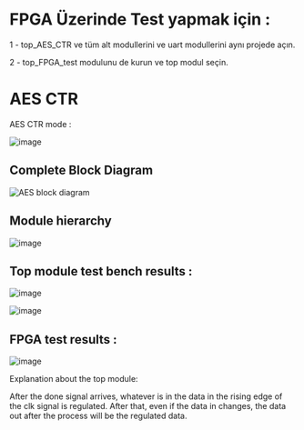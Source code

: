 # FPGA Üzerinde Test yapmak için :

1 - top_AES_CTR ve tüm alt modullerini ve uart modullerini aynı projede açın.

2 - top_FPGA_test modulunu de kurun ve top modul seçin.

# AES CTR

AES CTR mode :

![image](https://github.com/user-attachments/assets/a7db61e7-ce55-4e43-b55c-fa805b7206f3)


## **Complete Block Diagram**

![AES block diagram](https://github.com/user-attachments/assets/c80f2f60-3015-4204-9837-a4b1c92769f7)

## **Module hierarchy**

![image](https://github.com/user-attachments/assets/fe720734-9d2e-42d1-a736-81758567135d)


## Top module test bench results :

![image](https://github.com/user-attachments/assets/99d2f7f6-4bed-48cc-8218-faa92ef41a99)

![image](https://github.com/user-attachments/assets/bbef6362-42b2-4340-9074-82b64b4adfb9)


## FPGA test results :
![image](https://github.com/user-attachments/assets/e9e7181c-4196-464e-8dbb-0775b3bed0a1)



Explanation about the top module:

After the done signal arrives, whatever is in the data in the rising edge of the clk signal is regulated. After that, even if the data in changes, the data out after the process will be the regulated data.


